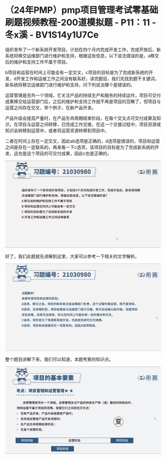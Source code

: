 # （24年PMP）pmp项目管理考试零基础刷题视频教程-200道模拟题 - P11：11 - 冬x溪 - BV1S14y1U7Ce

组织发布了一个新系统开发项目，计划在四个月内完成开发工作，完成开放后，新系统将移交运维部门进行维护和支持，根据这些信息，以下说法错误的是，a移交后的维护和支持工作不属于项目。

b项目和运营在时间上可能会有一定交叉，c项目的目标是为了完成新系统的开发，d开发工作和运维工作之间没有联系好，读完题目，我们先找到题干关键词，新系统将移交运维部门进行维护和支持，问下列说法哪个是错误的。

运营管理是另外一个领域，它关注产品的持续生产和服务的持续运作，项目可交付成果移交给运营部门后，之后的维护和支持工作就不再是项目的范畴了，但项目与运营之间存在交叉，举个例子，在新产品开发。

产品升级会提高产量时，在产品生命周期结束阶段，在每个交叉点可交付成果及知识，在项目与运营之间转移，已完成工作交接，在这一个交接过程中，项目资源或知识会转移到运营中，或者将运营资源转移到项目中。

二者在时间上存在一定交叉，因此ab选项是正确的，d选项是错误的，项目和运营之间是存在一定联系的，再来看一下c选项，该项目的目标是为了完成新系统的开发，这也是这个项目的可交付成果，因此c也是正确的。



![](img/957dfe156adb6e9b35efcdf830c04c7c_1.png)

好了，我们此题就先讲解到这里，大家可以参考一下相关的文字解析。

![](img/957dfe156adb6e9b35efcdf830c04c7c_3.png)

整个题目讲解下来，我们可以知道，本题考察的知识点。

![](img/957dfe156adb6e9b35efcdf830c04c7c_5.png)